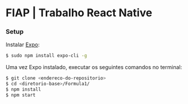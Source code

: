 # FIAP | Trabalho React Native


### Setup

Instalar [Expo](https://expo.io):
```sh
$ sudo npm install expo-cli -g
```

Uma vez Expo instalado, executar os seguintes comandos no terminal:
```sh
$ git clone <endereco-do-repositorio>
$ cd <diretorio-base>/Formula1/
$ npm install
$ npm start
```

